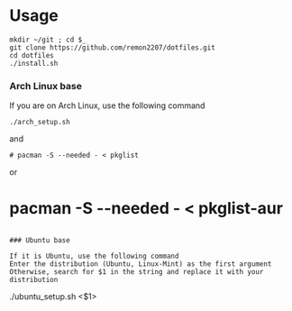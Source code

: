 # Usage

```
mkdir ~/git ; cd $_
git clone https://github.com/remon2207/dotfiles.git
cd dotfiles
./install.sh
```

### Arch Linux base

If you are on Arch Linux, use the following command

```
./arch_setup.sh
```
and
```
# pacman -S --needed - < pkglist
```
or
# pacman -S --needed - < pkglist-aur
```

### Ubuntu base

If it is Ubuntu, use the following command
Enter the distribution (Ubuntu, Linux-Mint) as the first argument
Otherwise, search for $1 in the string and replace it with your distribution

```
./ubuntu_setup.sh <$1>
```
